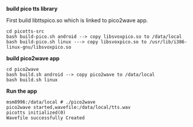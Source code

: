 
**build pico tts library**

First build libttspico.so which is linked to pico2wave app.
 ```
 cd picotts-src
 bash build-pico.sh android --> copy libsvoxpico.so to /data/local
 bash build-pico.sh linux ---> copy libsvoxpico.so to /usr/lib/i386-linux-gnu/libsvoxpico.so
```

**build pico2wave app**
```
cd pico2wave
bash build.sh android --> copy pico2wave to /data/local
bash build.sh linux 
```
**Run the app**
```
msm8996:/data/local # ./pico2wave
pico2wave started,wavefile:/data/local/tts.wav
picotts initialized(0)
Wavefile successfully Created
```
